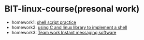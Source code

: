 # BIT-linux-course(presonal work)

* homework1: [shell script practice](./hw1)
* homework2: [using C and linux library to implement a shell](./hw2)
* homework3: [Team work Instant messaging software](./hw3)
